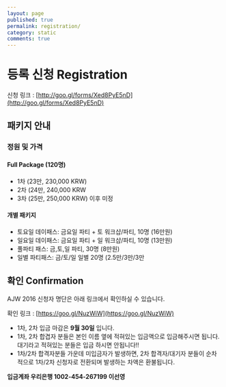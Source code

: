 ```yaml
---
layout: page
published: true
permalink: registration/
category: static
comments: true
---
```


# 등록 신청 Registration

신청 링크 : [http://goo.gl/forms/Xed8PyE5nD](http://goo.gl/forms/Xed8PyE5nD)

## 패키지 안내

### 정원 및 가격

#### Full Package (120명)

* 1차 (23만, 230,000 KRW)
* 2차 (24만, 240,000 KRW
* 3차 (25만, 250,000 KRW)
이후 미정

#### 개별 패키지

* 토요일 데이패스: 금요일 파티 + 토 워크샵/파티, 10명 (16만원)
* 일요일 데이패스: 금요일 파티 + 일 워크샵/파티, 10명 (13만원)
* 풀파티 패스: 금,토,일 파티, 30명 (8만원)
* 일별 파티패스: 금/토/일 일별 20명 (2.5만/3만/3만

## 확인 Confirmation

AJW 2016 신청자 명단은 아래 링크에서 확인하실 수 있습니다.

확인 링크 : [https://goo.gl/NuzWiW](https://goo.gl/NuzWiW)

- 1차, 2차 입금 마감은 **9월 30일** 입니다.
- 1차, 2차 합겹자 분들은 본인 이름 옆에 적혀있는 입금액으로 입금해주시면 됩니다. 대기라고 적혀있는 분들은 입금 하시면 안됩니다!!
- 1차/2차 합격자분들 가운데 미입금자가 발생하면, 2차 합격자/대기자 분들이 순차적으로 1차/2차 신청자로 전환되며 발생하는 차액은 환불됩니다.

**입금계좌 우리은행 1002-454-267199 이선영**
